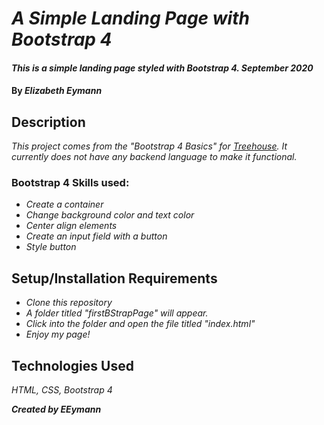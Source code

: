 # _A Simple Landing Page with Bootstrap 4_

#### _This is a simple landing page styled with Bootstrap 4. September 2020_

#### By _**Elizabeth Eymann**_

## Description

_This project comes from the "Bootstrap 4 Basics" for [Treehouse](https://teamtreehouse.com/). It currently does not have any backend language to make it functional._

### Bootstrap 4 Skills used:
* _Create a container_
* _Change background color and text color_
* _Center align elements_
* _Create an input field with a button_
* _Style button_



## Setup/Installation Requirements

* _Clone this repository_
* _A folder titled "firstBStrapPage" will appear._
* _Click into the folder and open the file titled "index.html"_
* _Enjoy my page!_

## Technologies Used

_HTML, CSS, Bootstrap 4_

**_Created by EEymann_**
